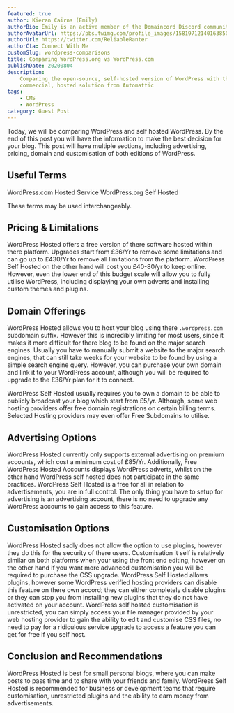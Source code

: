 ```yaml
---
featured: true
author: Kieran Cairns (Emily)
authorBio: Emily is an active member of the Domaincord Discord community and often writes for the blog. She is passionate about building new ideas to better her local community. She lives in the United Kingdom. She wants the readers that enjoy her content to know that she is always open to feedback and suggestions through her Twitter.
authorAvatarUrl: https://pbs.twimg.com/profile_images/1581971214016385026/bnRf4acU_400x400.jpg
authorUrl: https://twitter.com/ReliableRanter
authorCta: Connect With Me
customSlug: wordpress-comparisons
title: Comparing WordPress.org vs WordPress.com
publishDate: 20200804
description:
    Comparing the open-source, self-hosted version of WordPress with the
    commercial, hosted solution from Automattic
tags:
    - CMS
    - WordPress
category: Guest Post
---
```


Today, we will be comparing WordPress and self hosted WordPress.
By the end of this post you will have the information to make the best
decision for your blog. This post will have multiple sections, including
advertising, pricing, domain and customisation of both editions of
WordPress.

## Useful Terms

WordPress.com Hosted Service
WordPress.org Self Hosted

These terms may be used interchangeably.

## Pricing & Limitations

WordPress Hosted offers a free version of there software hosted
within there platform. Upgrades start from £36/Yr to remove some
limitations and can go up to £430/Yr to remove all limitations from
the platform.
WordPress Self Hosted on the other hand will cost you £40-80/yr to
keep online. However, even the lower end of this budget scale will
allow you to fully utilise WordPress, including displaying your own
adverts and installing custom themes and plugins.

## Domain Offerings

WordPress Hosted allows you to host your blog using there
`.wordpress.com` subdomain suffix. However this is incredibly limiting
for most users, since it makes it more difficult for there blog to be
found on the major search engines. Usually you have to manually
submit a website to the major search engines, that can still take
weeks for your website to be found by using a simple search engine
query. However, you can purchase your own domain and link it to
your WordPress account, although you will be required to upgrade to
the £36/Yr plan for it to connect.

WordPress Self Hosted usually requires you to own a domain to be
able to publicly broadcast your blog which start from £5/yr. Although,
some web hosting providers offer free domain registrations on
certain billing terms. Selected Hosting providers may even offer Free
Subdomains to utilise.

## Advertising Options

WordPress Hosted currently only supports external advertising on
premium accounts, which cost a minimum cost of £85/Yr.
Additionally, Free WordPress Hosted Accounts displays WordPress
adverts, whilst on the other hand WordPress self hosted does not
participate in the same practices.
WordPress Self Hosted is a free for all in relation to advertisements,
you are in full control. The only thing you have to setup for
advertising is an advertising account, there is no need to upgrade any
WordPress accounts to gain access to this feature.

## Customisation Options

WordPress Hosted sadly does not allow the option to use plugins,
however they do this for the security of there users. Customisation it
self is relatively similar on both platforms when your using the front
end editing, however on the other hand if you want more advanced
customisation you will be required to purchase the CSS upgrade.
WordPress Self Hosted allows plugins, however some WordPress
verified hosting providers can disable this feature on there own
accord; they can either completely disable plugins or they can stop
you from installing new plugins that they do not have activated on
your account. WordPress self hosted customisation is unrestricted,
you can simply access your file manager provided by your web
hosting provider to gain the ability to edit and customise CSS files, no
need to pay for a ridiculous service upgrade to access a feature you
can get for free if you self host.

## Conclusion and Recommendations

WordPress Hosted is best for small personal blogs, where you can
make posts to pass time and to share with your friends and family.
WordPress Self Hosted is recommended for business or development
teams that require customisation, unrestricted plugins and the ability
to earn money from advertisements.
